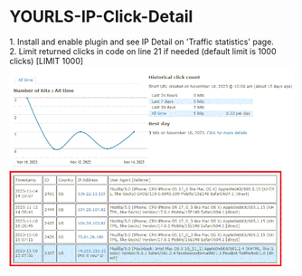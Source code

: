 <h1>YOURLS-IP-Click-Detail</h1>
1. Install and enable plugin and see IP Detail on 'Traffic statistics' page.<br>
2. Limit returned clicks in code on line 21 if needed (default limit is 1000 clicks) [LIMIT 1000]
<img src="screenshot.gif">
